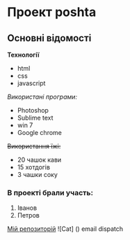 # Проект poshta
## Основні відомості

**Технології**
- html
- css
- javascript

*Використані програми:*
* Photoshop
* Sublime text
* win 7
* Google chrome

~~Використання їжі:~~
+ 20 чашок кави
+ 15 хотдогів
+ 3 чашки соку

### В проекті брали участь:

1. Іванов
2. Петров

[Мій репозиторій](http://AlexTym97.github.io "Helllo to you")
![Cat] ()
email dispatch
